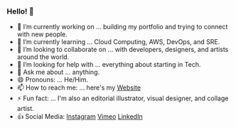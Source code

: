 ### Hello! 👋

<!--
**imjavierpalma/imjavierpalma** is a ✨ _special_ ✨ repository because its `README.md` (this file) appears on your GitHub profile.

Here are some ideas to get you started:
-->

- 🔭 I’m currently working on ... building my portfolio and trying to connect with new people.
- 🌱 I’m currently learning ... Cloud Computing, AWS, DevOps, and SRE.
- 👯 I’m looking to collaborate on ... with developers, designers, and artists around the world.
- 🤔 I’m looking for help with ... everything about starting in Tech.
- 💬 Ask me about ... anything.
- 😄 Pronouns: ... He/Him.
- 📫 How to reach me: ... here's my [Website](https://www.javierpalma.co)
- ⚡ Fun fact: ... I'm also an editorial illustrator, visual designer, and collage artist.
- :+1: Social Media: [Instagram](https://instagram.com/imjavierpalma)
                    [Vimeo](https://vimeo.com/imjavierpalma)
                    [LinkedIn](https://www.linkedin.com/in/imjavierpalma)
              
